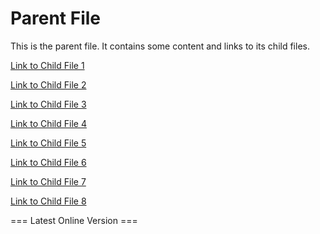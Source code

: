 # Parent File

This is the parent file. It contains some content and links to its child files.

[Link to Child File 1](topic/child1.md)

[Link to Child File 2](topic/child2.md)

[Link to Child File 3](topic/child3.md)

[Link to Child File 4](topic/child4.md)

[Link to Child File 5](child5.md)

[Link to Child File 6](child6.md)

[Link to Child File 7](child7.md)

[Link to Child File 8](child8.md)

=== Latest Online Version ===
